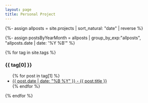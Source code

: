 ```yaml
---
layout: page
title: Personal Project
---
```

{%- assign allposts =  site.projects | sort_natural: "date" | reverse %}

{%- assign postsByYearMonth = allposts | group_by_exp:"allposts", "allposts.date | date: '%Y %B'"  %}

{% for tag in site.tags %}
  <h3>{{ tag[0] }}</h3>
  <ul>
    {% for post in tag[1] %}
      <li><a href="{{ post.url }}">{{ post.date | date: "%B %Y" }} - {{ post.title }}</a></li>
    {% endfor %}
  </ul>
{% endfor %}